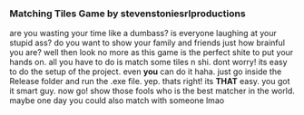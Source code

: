 ### Matching Tiles Game by stevenstoniesrlproductions

are you wasting your time like a dumbass? is everyone laughing at your stupid ass? do you want to show your family and friends just how brainful you are? well then look no more as this game is the perfect shite to put your hands on. all you have to do is match some tiles n shi.
dont worry! its easy to do the setup of the project. even **you** can do it haha. just go inside the Release folder and run the .exe file. yep. thats right! its **THAT** easy. you got it smart guy. now go! show those fools who is the best matcher in the world. maybe one day you could also match with someone lmao
